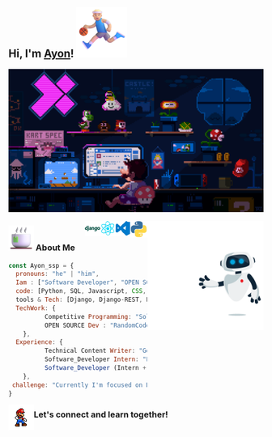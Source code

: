 <h2> Hi, I'm <a href='https://bento.me/ayon-ssp' target="_blank">Ayon</a>! <img src="Profile2/run.png" width="100"></h2>

![Cover](Profile2/coverImg.gif)

<img align='right' src="Profile2/robhi.gif" width="230">
<img align='right' src="Profile2/python.gif" width="33">
<img align='right' src="Profile2/vs.gif" width="30">
<img align='right' src="Profile2/react.gif" width="30">
<img align='right' src="Profile2/django.png" width="30">



### <img src="Profile2/cofi.png" width="50">  About Me

```javascript
const Ayon_ssp = {
  pronouns: "he" | "him",
  Iam : ["Software Developer", "OPEN SOURCE Dev", "Competitive Programming"],
  code: [Python, SQL, Javascript, CSS, PHP, C/C++],
  tools & Tech: [Django, Django-REST, React JS, vscode, Node, PostgreSQL, Docker, Linux, Git, Flask, HTML, Postman],
  TechWork: {
          Competitive Programming: "Solving Problems",
          OPEN SOURCE Dev : "RandomCoderOrg",
    },
  Experience: {
          Technical Content Writer: "GeeksForGeeks",
          Software_Developer Intern: "ENITIATE(Product Based Startup)",
          Software_Developer (Intern + Fulltime): "Mastek"
    },
 challenge: "Currently I'm focused on Django, Django REST api, React and DSA"
}
```
<img align='left' src="Profile2/dance.gif" width="50">
<h3>Let's connect and learn together!</h3>